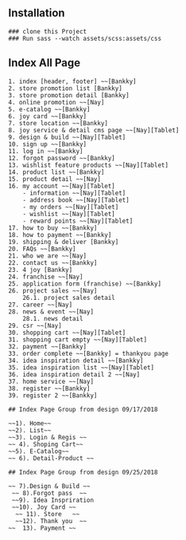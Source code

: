 ## Installation

    ### clone this Project
    ### Run sass --watch assets/scss:assets/css

## Index All Page 

    1. index [header, footer] ~~[Bankky]
    2. store promotion list [Bankky]
    3. store promotion detail [Bankky]
    4. online promotion ~~[Nay]
    5. e-catalog ~~[Bankky]
    6. joy card ~~[Bankky] 
    7. store location ~~[Bankky]
    8. joy service & detail cms page ~~[Nay][Tablet]
    9. design & build ~~[Nay][Tablet]
    10. sign up ~~[Bankky]
    11. log in ~~[Bankky]
    12. forgot password ~~[Bankky]
    13. wishlist feature products ~~[Nay][Tablet]
    14. product list ~~[Bankky]
    15. product detail ~~[Nay]
    16. my account ~~[Nay][Tablet]
        - information ~~[Nay][Tablet]
        - address book ~~[Nay][Tablet]
        - my orders ~~[Nay][Tablet]
        - wishlist ~~[Nay][Tablet]
        - reward points ~~[Nay][Tablet]
    17. how to buy ~~[Bankky]
    18. how to payment ~~[Bankky]
    19. shipping & deliver [Bankky]
    20. FAQs ~~[Bankky]
    21. who we are ~~[Nay]
    22. contact us ~~[Bankky]
    23. 4 joy [Bankky]
    24. franchise ~~[Nay]
    25. application form (franchise) ~~[Bankky]
    26. project sales ~~[Nay]
        26.1. project sales detail
    27. career ~~[Nay]
    28. news & event ~~[Nay]
        28.1. news detail 
    29. csr ~~[Nay]
    30. shopping cart ~~[Nay][Tablet]
    31. shopping cart empty ~~[Nay][Tablet]
    32. payment ~~[Bankky]
    33. order complete ~~[Bankky] = thankyou page
    34. idea inspiration detail ~~[Bankky]
    35. idea inspiration list ~~[Nay][Tablet]
    36. idea inspiration detail 2 ~~[Nay]
    37. home service ~~[Nay]
    38. register ~~[Bankky]
    39. register 2 ~~[Bankky]
    
    ## Index Page Group from design 09/17/2018

    ~~1). Home~~
    ~~2). List~~
    ~~3). Login & Regis ~~
    ~~ 4). Shoping Cart~~ 
    ~~5). E-Catalog~~
    ~~ 6). Detail-Product ~~
    
    ## Index Page Group from design 09/25/2018
    
    ~~ 7).Design & Build ~~
     ~~ 8).Forgot pass  ~~
     ~~9). Idea Inspriration
     ~~10). Joy Card ~~
      ~~ 11). Store   ~~
      ~~12). Thank you  ~~
    ~~  13). Payment ~~

